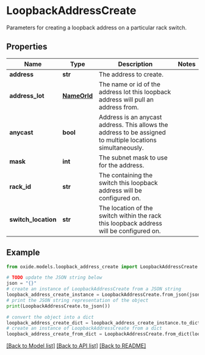 # LoopbackAddressCreate

Parameters for creating a loopback address on a particular rack switch.

## Properties

Name | Type | Description | Notes
------------ | ------------- | ------------- | -------------
**address** | **str** | The address to create. | 
**address_lot** | [**NameOrId**](NameOrId.md) | The name or id of the address lot this loopback address will pull an address from. | 
**anycast** | **bool** | Address is an anycast address. This allows the address to be assigned to multiple locations simultaneously. | 
**mask** | **int** | The subnet mask to use for the address. | 
**rack_id** | **str** | The containing the switch this loopback address will be configured on. | 
**switch_location** | **str** | The location of the switch within the rack this loopback address will be configured on. | 

## Example

```python
from oxide.models.loopback_address_create import LoopbackAddressCreate

# TODO update the JSON string below
json = "{}"
# create an instance of LoopbackAddressCreate from a JSON string
loopback_address_create_instance = LoopbackAddressCreate.from_json(json)
# print the JSON string representation of the object
print(LoopbackAddressCreate.to_json())

# convert the object into a dict
loopback_address_create_dict = loopback_address_create_instance.to_dict()
# create an instance of LoopbackAddressCreate from a dict
loopback_address_create_from_dict = LoopbackAddressCreate.from_dict(loopback_address_create_dict)
```
[[Back to Model list]](../README.md#documentation-for-models) [[Back to API list]](../README.md#documentation-for-api-endpoints) [[Back to README]](../README.md)


